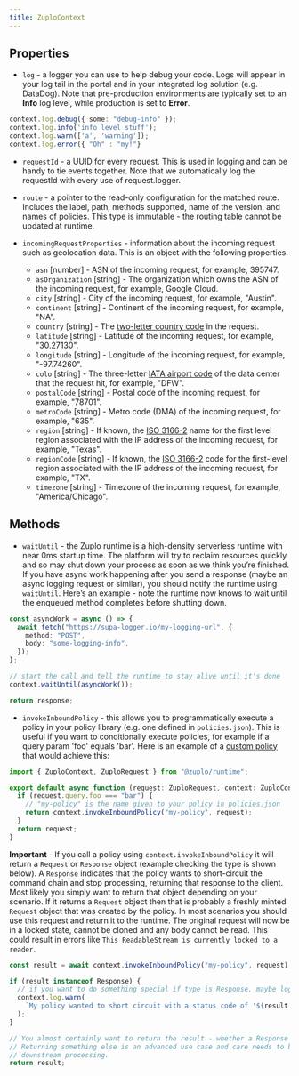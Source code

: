```yaml
---
title: ZuploContext
---
```


## Properties

- `log` - a logger you can use to help debug your code. Logs will appear in your
  log tail in the portal and in your integrated log solution (e.g. DataDog).
  Note that pre-production environments are typically set to an **Info** log
  level, while production is set to **Error**.

```ts
context.log.debug({ some: "debug-info" });
context.log.info('info level stuff');
context.log.warn(['a', 'warning']);
context.log.error({ "Oh" : "my!"}
```

- `requestId` - a UUID for every request. This is used in logging and can be
  handy to tie events together. Note that we automatically log the requestId
  with every use of request.logger.
- `route` - a pointer to the read-only configuration for the matched route.
  Includes the label, path, methods supported, name of the version, and names of
  policies. This type is immutable - the routing table cannot be updated at
  runtime.

- `incomingRequestProperties` - information about the incoming request such as
  geolocation data. This is an object with the following properties.

  - `asn` [number] - ASN of the incoming request, for example, 395747.
  - `asOrganization` [string] - The organization which owns the ASN of the
    incoming request, for example, Google Cloud.
  - `city` [string] - City of the incoming request, for example, "Austin".
  - `continent` [string] - Continent of the incoming request, for example, "NA".
  - `country` [string] - The
    [two-letter country code](https://en.wikipedia.org/wiki/ISO_3166-1_alpha-2)
    in the request.
  - `latitude` [string] - Latitude of the incoming request, for example,
    "30.27130".
  - `longitude` [string] - Longitude of the incoming request, for example,
    "-97.74260".
  - `colo` [string] - The three-letter
    [IATA airport code](https://en.wikipedia.org/wiki/IATA_airport_code) of the
    data center that the request hit, for example, "DFW".
  - `postalCode` [string] - Postal code of the incoming request, for example,
    "78701".
  - `metroCode` [string] - Metro code (DMA) of the incoming request, for
    example, "635".
  - `region` [string] - If known, the
    [ISO 3166-2](https://en.wikipedia.org/wiki/ISO_3166-2) name for the first
    level region associated with the IP address of the incoming request, for
    example, "Texas".
  - `regionCode` [string] - If known, the
    [ISO 3166-2](https://en.wikipedia.org/wiki/ISO_3166-2) code for the
    first-level region associated with the IP address of the incoming request,
    for example, "TX".
  - `timezone` [string] - Timezone of the incoming request, for example,
    "America/Chicago".

## Methods

- `waitUntil` - the Zuplo runtime is a high-density serverless runtime with near
  0ms startup time. The platform will try to reclaim resources quickly and so
  may shut down your process as soon as we think you’re finished. If you have
  async work happening after you send a response (maybe an async logging request
  or similar), you should notify the runtime using `waitUntil`. Here’s an
  example - note the runtime now knows to wait until the enqueued method
  completes before shutting down.

```ts
const asyncWork = async () => {
  await fetch("https://supa-logger.io/my-logging-url", {
    method: "POST",
    body: "some-logging-info",
  });
};

// start the call and tell the runtime to stay alive until it's done
context.waitUntil(asyncWork());

return response;
```

- `invokeInboundPolicy` - this allows you to programmatically execute a policy
  in your policy library (e.g. one defined in `policies.json`). This is useful
  if you want to conditionally execute policies, for example if a query param
  'foo' equals 'bar'. Here is an example of a
  [custom policy](/docs/policies/custom-code-inbound.md) that would achieve
  this:

```ts
import { ZuploContext, ZuploRequest } from "@zuplo/runtime";

export default async function (request: ZuploRequest, context: ZuploContext) {
  if (request.query.foo === "bar") {
    // "my-policy" is the name given to your policy in policies.json
    return context.invokeInboundPolicy("my-policy", request);
  }
  return request;
}
```

**Important** - If you call a policy using `context.invokeInboundPolicy` it will
return a `Request` or `Response` object (example checking the type is shown
below). A `Response` indicates that the policy wants to short-circuit the
command chain and stop processing, returning that response to the client. Most
likely you simply want to return that object depending on your scenario. If it
returns a `Request` object then that is probably a freshly minted `Request`
object that was created by the policy. In most scenarios you should use this
request and return it to the runtime. The original request will now be in a
locked state, cannot be cloned and any body cannot be read. This could result in
errors like `This ReadableStream is currently locked to a reader`.

```ts
const result = await context.invokeInboundPolicy("my-policy", request);

if (result instanceof Response) {
  // if you want to do something special if type is Response, maybe log for example
  context.log.warn(
    `My policy wanted to short circuit with a status code of '${result.status}'`
  );
}

// You almost certainly want to return the result - whether a Response or Request to ensure
// Returning something else is an advanced use case and care needs to be taken not to break
// downstream processing.
return result;
```
